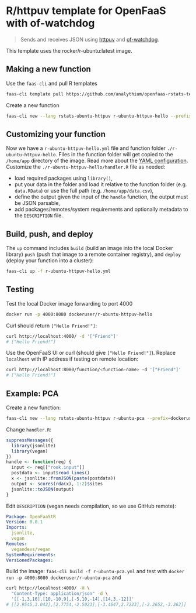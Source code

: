 # R/httpuv template for OpenFaaS with of-watchdog

> Sends and receives JSON using [httpuv]( https://CRAN.R-project.org/package=httpuv)
> and [of-watchdog](https://github.com/openfaas/of-watchdog).

This template uses the rocker/r-ubuntu:latest image.

## Making a new function

Use the `faas-cli` and pull R templates

```bash
faas-cli template pull https://github.com/analythium/openfaas-rstats-templates
```

Create a new function

```bash
faas-cli new --lang rstats-ubuntu-httpuv r-ubuntu-httpuv-hello --prefix=dockeruser
```

## Customizing your function

Now we have a `r-ubuntu-httpuv-hello.yml` file and function folder `./r-ubuntu-httpuv-hello`.
Files in the function folder will get copied to the `/home/app` directory of the image.
Read more about the [YAML configuration](https://docs.openfaas.com/reference/yaml/).
Customize the `./r-ubuntu-httpuv-hello/handler.R` file as needed:

- load required packages using `library()`,
- put your data in the folder and load it relative to the function folder (e.g. `data.RData`) or use the full path (e.g. `/home/app/data.csv`),
- define the output given the input of the `handle` function, the output must be JSON parsable,
- add packages/remotes/system requirements and optionally metadata to the `DESCRIPTION` file.

## Build, push, and deploy

The `up` command includes `build` (build an image into the local Docker library)
`push` (push that image to a remote container registry),
and `deploy` (deploy your function into a cluster):

```bash
faas-cli up -f r-ubuntu-httpuv-hello.yml
```

## Testing

Test the local Docker image forwarding to port 4000

```bash
docker run -p 4000:8080 dockeruser/r-ubuntu-httpuv-hello
```

Curl should return `["Hello Friend!"]`:

```bash
curl http://localhost:4000/ -d '["Friend"]'
# ["Hello Friend!"]
```

Use the OpenFaaS UI or curl (should give `["Hello Friend!"]`).
Replace `localhost` with IP address if testing on remote location:

```bash
curl http://localhost:8080/function/<function-name> -d '["Friend"]'
# ["Hello Friend!"]
```

## Example: PCA

Create a new function:

```bash
faas-cli new --lang rstats-ubuntu-httpuv r-ubuntu-pca --prefix=dockeruser
```

Change `handler.R`:

```R
suppressMessages({
  library(jsonlite)
  library(vegan)
})
handle <- function(req) {
  input <- req[["rook.input"]]
  postdata <- input$read_lines()
  x <- jsonlite::fromJSON(paste(postdata))
  output <- scores(rda(x), 1:2)$sites
  jsonlite::toJSON(output)
}
```

Edit `DESCRIPTION` (vegan needs compilation, so we use GitHub remote):

```yaml
Package: OpenFaaStR
Version: 0.0.1
Imports:
  jsonlite,
  vegan
Remotes:
  vegandevs/vegan
SystemRequirements:
VersionedPackages:
```

Build the image: `faas-cli build -f r-ubuntu-pca.yml` and
test with `docker run -p 4000:8080 dockeruser/r-ubuntu-pca` and

```bash
curl http://localhost:4000/ -H \
  "Content-Type: application/json" -d \
  '[[-1,3,16],[10,-10,9],[-5,10,-14],[14,3,-12]]'
# [[2.9545,3.042],[2.7754,-2.5023],[-3.4647,2.7223],[-2.2652,-3.262]]
```
